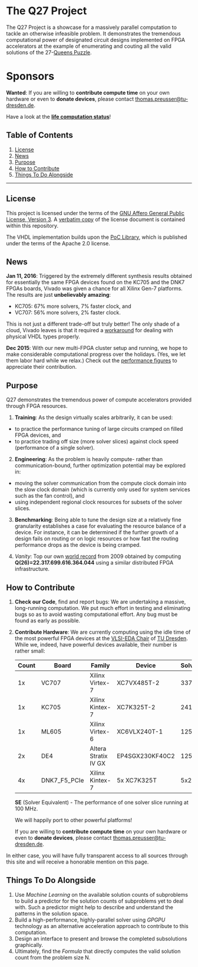 # The Q27 Project

The Q27 Project is a showcase for a massively parallel computation to tackle
an otherwise infeasible problem. It demonstrates the tremendous computational
power of designated circuit designs implemented on FPGA accelerators at the
example of enumerating and couting all the valid solutions of the
27-[Queens Puzzle](https://en.wikipedia.org/wiki/Eight_queens_puzzle). 

# Sponsors

**Wanted**: If you are willing to **contribute compute time** on your own
hardware or even to **donate devices**, please contact
thomas.preusser@tu-dresden.de.

Have a look at the
[**life computation status**](https://palios.inf.tu-dresden.de/q27status.php)!

Table of Contents
-----------------
 1. [License](#license)
 2. [News](#news)
 2. [Purpose](#purpose)
 3. [How to Contribute](#how-to-contribute)
 4. [Things To Do Alongside](#things-to-do-alongside)

------------------------------------------------------------------------------

## License
This project is licensed under the terms of the
[GNU Affero General Public License, Version 3](http://www.gnu.org/licenses/agpl.html).
A [verbatim copy](LICENSE.md) of the license document is contained within
this repository.

The VHDL implementation builds upon the
[PoC Library](https://github.com/VLSI-EDA/PoC), which is published
under the terms of the Apache 2.0 license.

## News
**Jan 11, 2016**:
Triggered by the extremely different synthesis results obtained for
essentially the same FPGA devices found on the KC705 and the DNK7 FPGAs boards,
Vivado was given a chance for all Xilinx Gen-7 platforms. The results are
just **unbelievably amazing**:

* KC705: 67% more solvers, 7% faster clock, and
* VC707: 56% more solvers, 2% faster clock.

This is not just a different trade-off but truly better! The only shade of
a cloud, Vivado leaves is that it required a [workaround](commit/cecaad8c833bd1d7687da831506cc1c2fa0228d6#diff-a84316ebb06574d233e2e751efbb43d4R84)
for dealing with physical VHDL types properly.

**Dec 2015**:
With our new multi-FPGA cluster setup and running, we hope to make considerable
computational progress over the holidays. (Yes, we let them labor hard while we
relax.) Check out the [performance figures](#how-to-contribute) to appreciate
their contribution.

## Purpose
Q27 demonstrates the tremendous power of compute accelerators provided through
FPGA resources.

1. **Training**: As the design virtually scales arbitrarily, it can be used:
  - to practice the performance tuning of large circuits cramped on
    filled FPGA devices, and
  - to practice trading off size (more solver slices) against
    clock speed (performance of a single solver).

2. **Engineering**: As the problem is heavily compute- rather than
   communication-bound, further optimization potential may be explored in:
  - moving the solver communication from the compute clock domain into the
    slow clock domain (which is currently only used for system services such
    as the fan control), and
  - using independent regional clock resources for subsets of the solver
    slices.

3. **Benchmarking**: Being able to tune the design size at a relatively fine
   granularity establishes a case for evaluating the resource balance of a
   device. For instance, it can be determined if the further growth of a
   design fails on routing or on logic resources or how fast the routing
   performance drops as the device is being cramped.

4. *Vanity*: Top our own [world record](http://queens.inf.tu-dresden.de/)
   from 2009 obtained by computing
   **Q(26)=22.317.699.616.364.044** using a similar distributed FPGA
   infrastructure.

## How to Contribute

1. **Check our Code**, find and report bugs: We are undertaking a massive,
   long-running computation. We put much effort in testing and eliminating
   bugs so as to avoid wasting computational effort. Any bug must be found
   as early as possible.
2. **Contribute Hardware**: We are currently computing using
   the idle time of the most powerful FPGA devices at the
   [VLSI-EDA Chair](http://vlsi-eda.inf.tu-dresden.de/) of
   [TU Dresden](http://www.tu-dresden.de/). While we,
   indeed, have powerful devices available, their number is
   rather small:

   Count | Board | Family | Device | Solvers | Clock | SE
   ------|-------|--------|--------|---------|-------|-----
   1x    | VC707 | Xilinx Virtex-7      | XC7VX485T-2     | 337 | 256.2 MHz | 864
   1x    | KC705 | Xilinx Kintex-7      | XC7K325T-2      | 241 | 290.4 MHz | 700
   1x    | ML605 | Xilinx Virtex-6      | XC6VLX240T-1    | 125 | 200.0 MHz | 250
   2x    | DE4   | Altera Stratix IV GX | EP4SGX230KF40C2 | 125 | 250.0 MHz | 312
   4x    | DNK7_F5_PCIe| Xilinx Kintex-7| 5x XC7K325T   | 5x240 | 220.0 MHz |2640

   **SE** (Solver Equivalent) - The performance of one solver slice running at 100 MHz.

   We will happily port to other powerful platforms!

   If you are willing to **contribute compute time** on your own hardware or
   even to **donate devices**, please contact thomas.preusser@tu-dresden.de.

In either case, you will have fully transparent access to all sources
through this site and will receive a honorable mention on this page.

## Things To Do Alongside

1. Use *Machine Learning* on the available solution counts of subproblems
   to build a predictor for the solution counts of subproblems yet to
   deal with. Such a predictor might help to describe and understand the
   patterns in the solution space.
2. Build a high-performance, highly-parallel solver using *GPGPU* technology
   as an alternative acceleration approach to contribute to this computation.
3. Design an interface to present and browse the completed subsolutions
   graphically.
4. Ultimately, find the *Formula* that directly computes the valid solution
   count from the problem size N.
